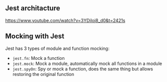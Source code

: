 ## Jest architacture
https://www.youtube.com/watch?v=3YDiloj8_d0&t=2421s

## Mocking with Jest
Jest has 3 types of module and function mocking:

- `jest.fn`: Mock a function
- `jest.mock`: Mock a module, automatically mock all functions in a module
- `jest.spyOn`: Spy or mock a function, does the same thing but allows restoring the original function


